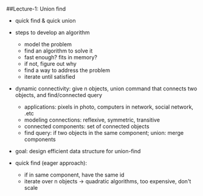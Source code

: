 ##Lecture-1: Union find
* quick find & quick union
* steps to develop an algorithm
	* model the problem
	* find an algorithm to solve it
	* fast enough? fits in memory?
	* if not, figure out why
	* find a way to address the problem
	* iterate until satisfied
* dynamic connectivity: give n objects, union command that connects two objects, and find/connected query
	* applications: pixels in photo, computers in network, social network, .etc
	* modeling connections: reflexive, symmetric, transitive
	* connected components: set of connected objects
	* find query: if two objects in the same component; union: merge components
	
* goal: design efficient data structure for union-find
* quick find (eager approach):
    * if in same component, have the same id
    * iterate over n objects -> quadratic algorithms, too expensive, don't scale
    
    